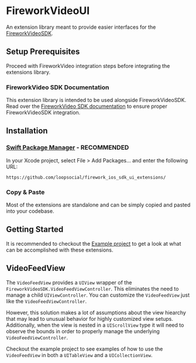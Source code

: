 # FireworkVideoUI

An extension library meant to provide easier interfaces for the [FireworkVideoSDK](https://github.com/loopsocial/firework_ios_sdk).

## Setup Prerequisites

Proceed with FireworkVideo integration steps before integrating the extensions library.

### FireworkVideo SDK Documentation

This extension library is intended to be used alongside FireworkVideoSDK. Read over the [FireworkVideo SDK documentation](https://docs.firework.tv/ios-sdk/integration-guide-for-ios-sdk) to ensure proper FireworkVideoSDK integration.

## Installation

### [Swift Package Manager](https://www.swift.org/package-manager/) **- RECOMMENDED**

In your Xcode project, select File > Add Packages... and enter the following URL: 
```
https://github.com/loopsocial/firework_ios_sdk_ui_extensions/
```

### Copy & Paste

Most of the extensions are standalone and can be simply copied and pasted into your codebase.

## Getting Started

It is recommended to checkout the [Example project](https://github.com/loopsocial/firework_ios_sdk_ui_extensions/tree/master/Example) to get a look at what 
can be accomplished with these extensions.

## VideoFeedView

The `VideoFeedView` provides a `UIView` wrapper of the `FireworkVideoSDK.VideoFeedViewController`. This eliminates the need to manage a child `UIViewController`. You can customize the `VideoFeedView` just like the `VideoFeedViewController`.

However, this solution makes a lot of assumptions about the view hiearchy that may lead to unusual behavior for highly customized view setups. 
Additionally, when the view is nested in a `UIScrollView` type it will need to observe the bounds in order to properly manage the underlying `VideoFeedViewController`.

Checkout the example project to see examples of how to use the `VideoFeedView` in both a `UITableView` and a `UICollectionView`.
